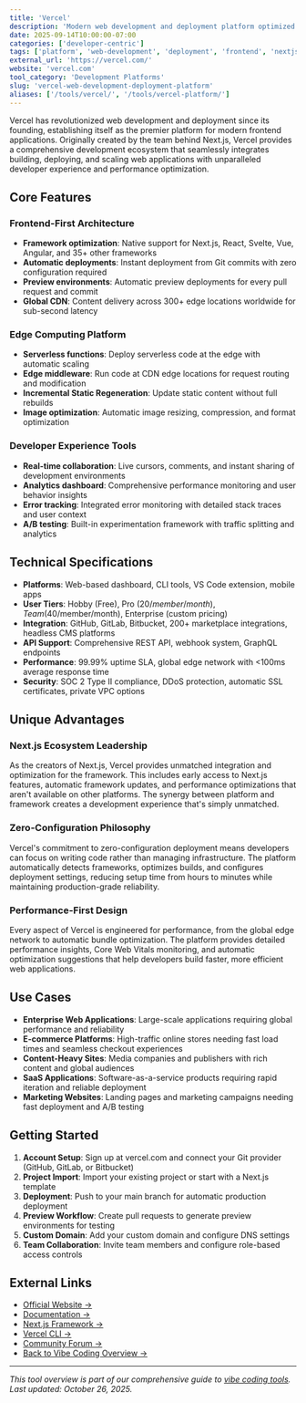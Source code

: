 ```yaml
---
title: 'Vercel'
description: 'Modern web development and deployment platform optimized for frontend frameworks and global performance'
date: 2025-09-14T10:00:00-07:00
categories: ['developer-centric']
tags: ['platform', 'web-development', 'deployment', 'frontend', 'nextjs', 'serverless']
external_url: 'https://vercel.com/'
website: 'vercel.com'
tool_category: 'Development Platforms'
slug: 'vercel-web-development-deployment-platform'
aliases: ['/tools/vercel/', '/tools/vercel-platform/']
---
```


Vercel has revolutionized web development and deployment since its founding, establishing itself as the premier platform for modern frontend applications. Originally created by the team behind Next.js, Vercel provides a comprehensive development ecosystem that seamlessly integrates building, deploying, and scaling web applications with unparalleled developer experience and performance optimization.

## Core Features

### Frontend-First Architecture

- **Framework optimization**: Native support for Next.js, React, Svelte, Vue, Angular, and 35+ other frameworks
- **Automatic deployments**: Instant deployment from Git commits with zero configuration required
- **Preview environments**: Automatic preview deployments for every pull request and commit
- **Global CDN**: Content delivery across 300+ edge locations worldwide for sub-second latency

### Edge Computing Platform

- **Serverless functions**: Deploy serverless code at the edge with automatic scaling
- **Edge middleware**: Run code at CDN edge locations for request routing and modification
- **Incremental Static Regeneration**: Update static content without full rebuilds
- **Image optimization**: Automatic image resizing, compression, and format optimization

### Developer Experience Tools

- **Real-time collaboration**: Live cursors, comments, and instant sharing of development environments
- **Analytics dashboard**: Comprehensive performance monitoring and user behavior insights
- **Error tracking**: Integrated error monitoring with detailed stack traces and user context
- **A/B testing**: Built-in experimentation framework with traffic splitting and analytics

## Technical Specifications

- **Platforms**: Web-based dashboard, CLI tools, VS Code extension, mobile apps
- **User Tiers**: Hobby (Free), Pro ($20/member/month), Team ($40/member/month), Enterprise (custom pricing)
- **Integration**: GitHub, GitLab, Bitbucket, 200+ marketplace integrations, headless CMS platforms
- **API Support**: Comprehensive REST API, webhook system, GraphQL endpoints
- **Performance**: 99.99% uptime SLA, global edge network with <100ms average response time
- **Security**: SOC 2 Type II compliance, DDoS protection, automatic SSL certificates, private VPC options

## Unique Advantages

### Next.js Ecosystem Leadership

As the creators of Next.js, Vercel provides unmatched integration and optimization for the framework. This includes early access to Next.js features, automatic framework updates, and performance optimizations that aren't available on other platforms. The synergy between platform and framework creates a development experience that's simply unmatched.

### Zero-Configuration Philosophy

Vercel's commitment to zero-configuration deployment means developers can focus on writing code rather than managing infrastructure. The platform automatically detects frameworks, optimizes builds, and configures deployment settings, reducing setup time from hours to minutes while maintaining production-grade reliability.

### Performance-First Design

Every aspect of Vercel is engineered for performance, from the global edge network to automatic bundle optimization. The platform provides detailed performance insights, Core Web Vitals monitoring, and automatic optimization suggestions that help developers build faster, more efficient web applications.

## Use Cases

- **Enterprise Web Applications**: Large-scale applications requiring global performance and reliability
- **E-commerce Platforms**: High-traffic online stores needing fast load times and seamless checkout experiences
- **Content-Heavy Sites**: Media companies and publishers with rich content and global audiences
- **SaaS Applications**: Software-as-a-service products requiring rapid iteration and reliable deployment
- **Marketing Websites**: Landing pages and marketing campaigns needing fast deployment and A/B testing

## Getting Started

1. **Account Setup**: Sign up at vercel.com and connect your Git provider (GitHub, GitLab, or Bitbucket)
2. **Project Import**: Import your existing project or start with a Next.js template
3. **Deployment**: Push to your main branch for automatic production deployment
4. **Preview Workflow**: Create pull requests to generate preview environments for testing
5. **Custom Domain**: Add your custom domain and configure DNS settings
6. **Team Collaboration**: Invite team members and configure role-based access controls

## External Links

- [Official Website →](https://vercel.com)
- [Documentation →](https://vercel.com/docs)
- [Next.js Framework →](https://nextjs.org)
- [Vercel CLI →](https://vercel.com/cli)
- [Community Forum →](https://github.com/vercel/vercel/discussions)
- [Back to Vibe Coding Overview →](/blog/posts/vibe-coding-revolution/)

---

_This tool overview is part of our comprehensive guide to [vibe coding tools](/blog/posts/vibe-coding-revolution/). Last updated: October 26, 2025._
